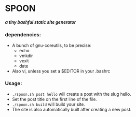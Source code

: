# SPOON
##### a tiny bashful static site generator

### dependencies:

+ A bunch of gnu-coreutils, to be precise:
    - echo
    - vmkdir
    - vexit
    - date
+ Also vi, unless you set a $EDITOR in your .bashrc
    
### Usage: 

+ `./spoon.sh post hello` will create a post with the slug hello.
+ Set the post title on the first line of the file.
+ `./spoon.sh build` will build your site.
+ The site is also automatically built after creating a new post.
